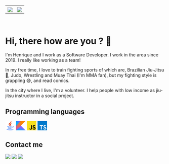   <table>
    <tr>
        <td>
            <img width="380px" align="center" src="https://github-readme-stats.vercel.app/api?username=detowhey&show_icons=true&theme=tokyonight"/>
        </td>
        <td>
            <img width="380px" align="center" src="https://github-readme-stats.vercel.app/api/top-langs/?username=detowhey&layout=compact&hide=html,css&theme=tokyonight" />
        </td>
    </tr>   
  </table>
<br>

  # Hi, there how are you ? 👋
  
  I'm Henrique and I work as a Software Developer. I work in the area since 2019. I really like working as a team!

In my free time, I love to train fighting sports of which are, Brazilian Jiu-Jitsu 👘, Judo, Wrestling and Muay Thai (I'm MMA fan), but my fighting style is grappling 😅, and read comics.

In the city where I live, I'm a volunteer. I help people with low income as jiu-jitsu instructor in a social project.

## Programming languages

<div style="display: inline_block">
  <img src="img/java.png" width="30" height="30"> <img src="img/kotlin.png" width="30" height="30"> <img src="img/javascript.png" width="30" height="30"> <img src="img/typescript.png" width="30" height="30">
  
## Contact me
  <a href = "mailto:henriquefr.almeida@gmail.com"><img src="https://img.shields.io/badge/-Gmail-%23333?style=for-the-badge&logo=gmail&logoColor=white" target="_blank"></a>
  <a href="https://www.linkedin.com/in/henrique-almeida-2bb60a196/" target="_blank"><img src="https://img.shields.io/badge/-LinkedIn-%230077B5?style=for-the-badge&logo=linkedin&logoColor=white" target="_blank"></a>
  <a href="https://wa.me/5551992417691" target="_blank"><img src="https://img.shields.io/badge/WhatsApp-25D366?style=for-the-badge&logo=whatsapp&logoColor=white" target="_blank"></a> 
</div>
